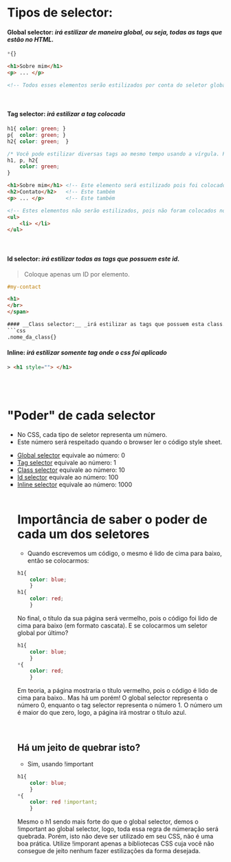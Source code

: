 <span id="seletores">

# Tipos de selector:  

#### __Global selector:__ _irá estilizar de maneira global, ou seja, todas as tags que estão no HTML._

```css
*{} 
```
```html
<h1>Sobre mim</h1>
<p> ... </p>

<!-- Todos esses elementos serão estilizados por conta do seletor global (*) -->
```

</br>

#### __Tag selector:__ _irá estilizar a tag colocada_
```css
h1{ color: green; } 
p{  color: green; } 
h2{ color: green;  }  

/* Você pode estilizar diversas tags ao mesmo tempo usando a vírgula. Por exemplo.: */
h1, p, h2{
    color: green;
}
```
```html
<h1>Sobre mim</h1> <!-- Este elemento será estilizado pois foi colocado no CSS -->
<h2>Contato</h2>   <!-- Este também                                            -->       
<p> ... </p>       <!-- Este também                                            -->

<!-- Estes elementos não serão estilizados, pois não foram colocados no CSS    -->
<ul> 
    <li> </li>
</ul>
```

</br>

#### __Id selector:__ _irá estilizar todas as tags que possuem este id._
> Coloque apenas um ID por elemento. 
```css
#my-contact 
```
```html
<h1>
</br>
</span>

#### __Class selector:__ _irá estilizar as tags que possuem esta class. Class são usadas para estilizar mais de uma tag_
```css
.nome_da_class{} 
```

#### __Inline:__ _irá estilizar somente tag onde o css foi aplicado_
```html
> <h1 style=""> </h1>
```


</br>
</br>

# "Poder" de cada selector
- No CSS, cada tipo de seletor representa um número. 
- Este número será respeitado quando o browser ler o código style sheet.
<ul type="square">
<li><a href="#seletores">Global selector</a>  equivale ao número: 0  </li>
<li><a href="#seletores">Tag selector</a>  equivale ao número: 1  </li>
<li><a href="#seletores">Class selector</a>  equivale ao número: 10  </li>
<li><a href="#seletores">Id selector</a>  equivale ao número: 100  </li>
<li><a href="#seletores">Inline selector</a>  equivale ao número: 1000 </li>
</ol>

</br> 

# Importância de saber o poder de cada um dos seletores
* Quando escrevemos um código, o mesmo é lido de cima para baixo, então se colocarmos: 
```css
h1{
    color: blue; 
    }
h1{
    color: red; 
    }
```

No final, o título da sua página será vermelho, pois o código foi lido de cima para baixo (em formato cascata).
E se colocarmos um seletor global por último?  
```css
h1{
    color: blue;
    }
*{
    color: red;
    }
```
Em teoria, a página mostraria o título vermelho, pois o código é lido de cima para baixo.. Mas há um porém!
O global selector representa o número 0, enquanto o tag selector representa o número 1.
O número um é maior do que zero, logo, a página irá mostrar o título azul. 

</br>

## Há um jeito de quebrar isto? 
* Sim, usando !important 
```css
h1{
    color: blue;
    }
*{
    color: red !important; 
    }
```

Mesmo o h1 sendo mais forte do que o global selector, demos o !important ao global selector, logo, 
toda essa regra de númeração será quebrada. 
Porém, isto não deve ser utilizado em seu CSS, não é uma boa prática.
Utilize !imporant apenas a bibliotecas CSS cuja você não consegue de jeito nenhum fazer estilizações da forma desejada.